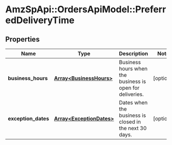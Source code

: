 # AmzSpApi::OrdersApiModel::PreferredDeliveryTime

## Properties
Name | Type | Description | Notes
------------ | ------------- | ------------- | -------------
**business_hours** | [**Array&lt;BusinessHours&gt;**](BusinessHours.md) | Business hours when the business is open for deliveries. | [optional] 
**exception_dates** | [**Array&lt;ExceptionDates&gt;**](ExceptionDates.md) | Dates when the business is closed in the next 30 days. | [optional] 

